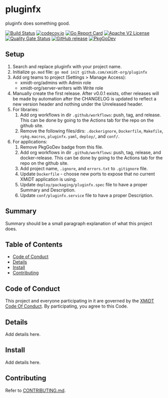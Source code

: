 # pluginfx

pluginfx does something good.

[![Build Status](https://github.com/xmidt-org/pluginfx/workflows/CI/badge.svg)](https://github.com/xmidt-org/pluginfx/actions)
[![codecov.io](http://codecov.io/github/xmidt-org/pluginfx/coverage.svg?branch=main)](http://codecov.io/github/xmidt-org/pluginfx?branch=main)
[![Go Report Card](https://goreportcard.com/badge/github.com/xmidt-org/pluginfx)](https://goreportcard.com/report/github.com/xmidt-org/pluginfx)
[![Apache V2 License](http://img.shields.io/badge/license-Apache%20V2-blue.svg)](https://github.com/xmidt-org/pluginfx/blob/main/LICENSE)
[![Quality Gate Status](https://sonarcloud.io/api/project_badges/measure?project=xmidt-org_PROJECT&metric=alert_status)](https://sonarcloud.io/dashboard?id=xmidt-org_PROJECT)
[![GitHub release](https://img.shields.io/github/release/xmidt-org/pluginfx.svg)](CHANGELOG.md)
[![PkgGoDev](https://pkg.go.dev/badge/github.com/xmidt-org/pluginfx)](https://pkg.go.dev/github.com/xmidt-org/pluginfx)

## Setup

1. Search and replace pluginfx with your project name.
1. Initialize `go.mod` file: `go mod init github.com/xmidt-org/pluginfx`
1. Add org teams to project (Settings > Manage Access): 
    - xmidt-org/admins with Admin role
    - xmidt-org/server-writers with Write role
1. Manually create the first release.  After v0.0.1 exists, other releases will be made by automation after the CHANGELOG is updated to reflect a new version header and nothing under the Unreleased header.
1. For libraries:
    1. Add org workflows in dir `.github/workflows`: push, tag, and release. This can be done by going to the Actions tab for the repo on the github site.
    1. Remove the following files/dirs: `.dockerignore`, `Dockerfile`, `Makefile`, `rpkg.macros`, `pluginfx.yaml`, `deploy/`, and `conf/`.
1. For applications:
    1. Remove PkgGoDev badge from this file.
    1. Add org workflows in dir `.github/workflows`: push, tag, release, and docker-release. This can be done by going to the Actions tab for the repo on the github site.
    1. Add project name, `.ignore`, and `errors.txt` to `.gitignore` file.
    1. Update `Dockerfile` - choose new ports to expose that no current XMiDT application is using.
    1. Update `deploy/packaging/pluginfx.spec` file to have a proper Summary and Description.
    1. Update `conf/pluginfx.service` file to have a proper Description.


## Summary

Summary should be a small paragraph explanation of what this project does.

## Table of Contents

- [Code of Conduct](#code-of-conduct)
- [Details](#details)
- [Install](#install)
- [Contributing](#contributing)

## Code of Conduct

This project and everyone participating in it are governed by the [XMiDT Code Of Conduct](https://xmidt.io/docs/community/code_of_conduct/). 
By participating, you agree to this Code.

## Details

Add details here.

## Install

Add details here.

## Contributing

Refer to [CONTRIBUTING.md](CONTRIBUTING.md).
